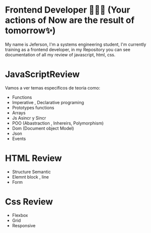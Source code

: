 # Frontend Developer 👨‍🚀🚀 (Your actions of Now are the result of tomorrow✨)
My name is Jeferson, I'm a systems engineering student, I'm currently training as a frontend developer, in my Repository you can see documentation of all my review of javascript, html, css. 
# JavaScriptReview
Vamos a ver temas especificos de teoria como:
- Functions 
- Imperative , Declarative programing
- Prototypes functions
- Arrays
- Js Asincr y Sincr
- POO (Abastraction  , Inhereirs, Polymorphism)
- Dom (Document object Model)
- Json
- Events
# HTML Review
- Structure Semantic
- Elemnt block , line
- Form
# Css Review
- Flexbox 
- Grid 
- Responsive
